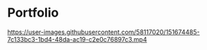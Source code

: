# Portfolio


https://user-images.githubusercontent.com/58117020/151674485-7c133bc3-1bd4-48da-ac19-c2e0c76897c3.mp4

